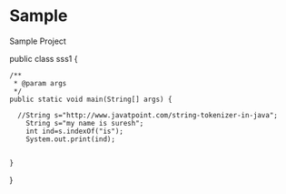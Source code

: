 # Sample
Sample Project

public class sss1 {

	/**
	 * @param args
	 */
	public static void main(String[] args) {

      //String s="http://www.javatpoint.com/string-tokenizer-in-java";
		String s="my name is suresh";
        int ind=s.indexOf("is");
        System.out.print(ind);
        
      
	}

}
